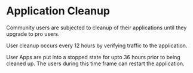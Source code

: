 # Application Cleanup

Community users are subjected to cleanup of their applications until they upgrade to pro users.

User cleanup occurs every 12 hours by verifying traffic to the application.

User Apps are put into a stopped state for upto 36 hours prior to being cleaned up. The users during this time frame can restart the application. 
